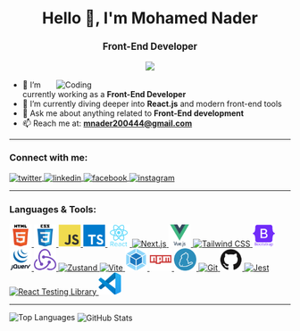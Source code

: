 <h1 align="center">Hello 👋, I'm Mohamed Nader</h1>
<h3 align="center" style="font-size: larger;">Front-End Developer</h3>

<p align="center">
  <a href="https://www.monader.me/" target="_blank">
    <img src="https://img.shields.io/badge/Portfolio-www.monader.me-blue?style=for-the-badge&logo=internet-explorer" />
  </a>
</p>

<img align="right" alt="Coding" width="420" src="https://globaleducation.s3.ap-south-1.amazonaws.com/globaledu/gif/front-end-development.gif" />

- 🔭 I’m currently working as a **Front-End Developer**  
- 🌱 I’m currently diving deeper into **React.js** and modern front-end tools  
- 💬 Ask me about anything related to **Front-End development**  
- 📫 Reach me at: **mnader200444@gmail.com**

---

<h3 align="left">Connect with me:</h3>
<p align="left">
  <a href="https://twitter.com/mo_nader_1" target="blank">
    <img align="center" src="https://raw.githubusercontent.com/rahuldkjain/github-profile-readme-generator/master/src/images/icons/Social/twitter.svg" alt="twitter" height="30" width="40" />
  </a>
  <a href="https://linkedin.com/in/mohamednader" target="blank">
    <img align="center" src="https://raw.githubusercontent.com/rahuldkjain/github-profile-readme-generator/master/src/images/icons/Social/linked-in-alt.svg" alt="linkedin" height="30" width="40" />
  </a>
  <a href="https://fb.com/mohamed.nader.60067" target="blank">
    <img align="center" src="https://raw.githubusercontent.com/rahuldkjain/github-profile-readme-generator/master/src/images/icons/Social/facebook.svg" alt="facebook" height="30" width="40" />
  </a>
  <a href="https://www.instagram.com/mohamednaderr__/" target="blank">
    <img align="center" src="https://raw.githubusercontent.com/rahuldkjain/github-profile-readme-generator/master/src/images/icons/Social/instagram.svg" alt="instagram" height="30" width="40" />
  </a>
</p>

---

<h3 align="left">Languages & Tools:</h3>
<p align="left">
  <a href="https://developer.mozilla.org/en-US/docs/Web/HTML" target="_blank">
    <img src="https://raw.githubusercontent.com/devicons/devicon/master/icons/html5/html5-original-wordmark.svg" alt="HTML5" width="40" height="40"/>
  </a>
  <a href="https://developer.mozilla.org/en-US/docs/Web/CSS" target="_blank">
    <img src="https://raw.githubusercontent.com/devicons/devicon/master/icons/css3/css3-original-wordmark.svg" alt="CSS3" width="40" height="40"/>
  </a>
  <a href="https://developer.mozilla.org/en-US/docs/Web/JavaScript" target="_blank">
    <img src="https://raw.githubusercontent.com/devicons/devicon/master/icons/javascript/javascript-original.svg" alt="JavaScript" width="40" height="40"/>
  </a>
  <a href="https://www.typescriptlang.org/" target="_blank">
    <img src="https://raw.githubusercontent.com/devicons/devicon/master/icons/typescript/typescript-original.svg" alt="TypeScript" width="40" height="40"/>
  </a>

  <!-- Frameworks & Libraries -->
  <a href="https://reactjs.org/" target="_blank">
    <img src="https://raw.githubusercontent.com/devicons/devicon/master/icons/react/react-original-wordmark.svg" alt="React" width="40" height="40"/>
  </a>
  <a href="https://nextjs.org/" target="_blank">
    <img src="https://cdn.worldvectorlogo.com/logos/nextjs-2.svg" alt="Next.js" width="40" height="40"/>
  </a>
  <a href="https://vuejs.org/" target="_blank">
    <img src="https://raw.githubusercontent.com/devicons/devicon/master/icons/vuejs/vuejs-original-wordmark.svg" alt="Vue.js" width="40" height="40"/>
  </a>
  <a href="https://tailwindcss.com/" target="_blank">
    <img src="https://www.vectorlogo.zone/logos/tailwindcss/tailwindcss-icon.svg" alt="Tailwind CSS" width="40" height="40"/>
  </a>
  <a href="https://getbootstrap.com" target="_blank">
    <img src="https://raw.githubusercontent.com/devicons/devicon/master/icons/bootstrap/bootstrap-plain-wordmark.svg" alt="Bootstrap" width="40" height="40"/>
  </a>
  <a href="https://jquery.com/" target="_blank">
    <img src="https://raw.githubusercontent.com/devicons/devicon/master/icons/jquery/jquery-original-wordmark.svg" alt="jQuery" width="40" height="40"/>
  </a>

  <!-- State Management -->
  <a href="https://redux.js.org/" target="_blank">
    <img src="https://raw.githubusercontent.com/devicons/devicon/master/icons/redux/redux-original.svg" alt="Redux" width="40" height="40"/>
  </a>
  <a href="https://github.com/pmndrs/zustand" target="_blank">
    <img src="https://avatars.githubusercontent.com/u/698437?s=200&v=4" alt="Zustand" width="40" height="40"/>
  </a>

  <!-- Tools -->
  <a href="https://vitejs.dev/" target="_blank">
    <img src="https://vitejs.dev/logo.svg" alt="Vite" width="40" height="40"/>
  </a>
  <a href="https://webpack.js.org/" target="_blank">
    <img src="https://raw.githubusercontent.com/devicons/devicon/master/icons/webpack/webpack-original.svg" alt="Webpack" width="40" height="40"/>
  </a>
  <a href="https://www.npmjs.com/" target="_blank">
    <img src="https://raw.githubusercontent.com/devicons/devicon/master/icons/npm/npm-original-wordmark.svg" alt="NPM" width="40" height="40"/>
  </a>
  <a href="https://yarnpkg.com/" target="_blank">
    <img src="https://raw.githubusercontent.com/devicons/devicon/master/icons/yarn/yarn-original.svg" alt="Yarn" width="40" height="40"/>
  </a>

  <!-- Version Control -->
  <a href="https://git-scm.com/" target="_blank">
    <img src="https://www.vectorlogo.zone/logos/git-scm/git-scm-icon.svg" alt="Git" width="40" height="40"/>
  </a>
  <a href="https://github.com/" target="_blank">
    <img src="https://raw.githubusercontent.com/devicons/devicon/master/icons/github/github-original.svg" alt="GitHub" width="40" height="40"/>
  </a>

  <!-- Testing -->
  <a href="https://jestjs.io/" target="_blank">
    <img src="https://www.vectorlogo.zone/logos/jestjsio/jestjsio-icon.svg" alt="Jest" width="40" height="40"/>
  </a>
  <a href="https://testing-library.com/" target="_blank">
    <img src="https://testing-library.com/img/octopus-128x128.png" alt="React Testing Library" width="40" height="40"/>
  </a>

  <!-- IDE -->
  <a href="https://code.visualstudio.com/" target="_blank">
    <img src="https://raw.githubusercontent.com/devicons/devicon/master/icons/vscode/vscode-original.svg" alt="VS Code" width="40" height="40"/>
  </a>
</p>

---

<p>
  <img align="left" src="https://github-readme-stats.vercel.app/api/top-langs?username=monaderrrr&show_icons=true&locale=en&layout=compact" alt="Top Languages" />
</p>

<p>
  &nbsp;<img align="center" src="https://github-readme-stats.vercel.app/api?username=monaderrrr&show_icons=true&locale=en" alt="GitHub Stats" />
</p>
